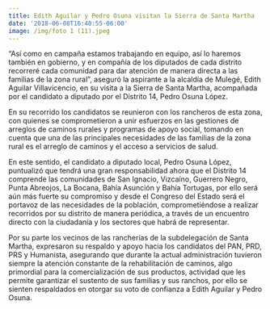 ```yaml
---
title: Edith Aguilar y Pedro Osuna visitan la Sierra de Santa Martha
date: '2018-06-08T16:40:55-06:00'
image: /img/foto 1 (11).jpeg
---
```

“Así como en campaña estamos trabajando en equipo, así lo haremos también en gobierno, y en compañía de los diputados de cada distrito recorreré cada comunidad para dar atención de manera directa a las familias de la zona rural”, aseguró la aspirante a la alcaldía de Mulegé, Edith Aguilar Villavicencio, en su visita a la Sierra de Santa Martha, acompañada por el candidato a diputado por el Distrito 14, Pedro Osuna López.

En su recorrido los candidatos se reunieron con los rancheros de esta zona, con quienes se comprometieron a unir esfuerzos en las gestiones de arreglos de caminos rurales y programas de apoyo social, tomando en cuenta que una de las principales necesidades de las familias de la zona rural es el arreglo de caminos y el acceso a servicios de salud.

En este sentido, el candidato a diputado local, Pedro Osuna López, puntualizó que tendrá una gran responsabilidad ahora que el Distrito 14 comprende las comunidades de San Ignacio, Vizcaíno, Guerrero Negro, Punta Abreojos, La Bocana, Bahía Asunción y Bahía Tortugas, por ello será aún más fuerte su compromiso y desde el Congreso del Estado será el portavoz de las necesidades de la población, comprometiéndose a realizar recorridos por su distrito de manera periódica, a través de un encuentro directo con la ciudadanía y los sectores que habrá de representar.

Por su parte los vecinos de las rancherías de la subdelegación de Santa Martha, expresaron su respaldo y apoyo hacia los candidatos del PAN, PRD, PRS y Humanista, asegurando que durante la actual administración tuvieron siempre la atención constante de la rehabilitación de caminos, algo primordial para la comercialización de sus productos, actividad que les permite garantizar el sustento de sus familias y sus ranchos, por ello se sienten respaldados en otorgar su voto de confianza a Edith Aguilar y Pedro Osuna.
